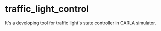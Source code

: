 # traffic_light_control
It's a developing tool for traffic light's state controller in CARLA simulator.
